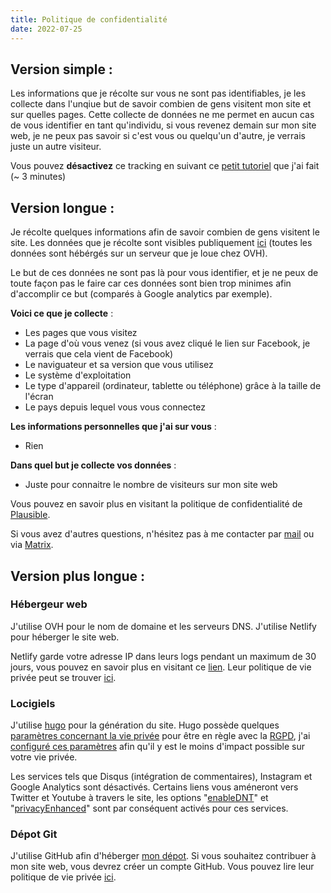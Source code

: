 ```yaml
---
title: Politique de confidentialité
date: 2022-07-25
---
```


## Version simple :

Les informations que je récolte sur vous ne sont pas identifiables, je les collecte dans l'unqiue but de savoir combien de gens visitent mon site et sur quelles pages. Cette collecte de données ne me permet en aucun cas de vous identifier en tant qu'individu, si vous revenez demain sur mon site web, je ne peux pas savoir si c'est vous ou quelqu'un d'autre, je verrais juste un autre visiteur.

Vous pouvez **désactivez** ce tracking en suivant ce [petit tutoriel](/disable-analytics) que j'ai fait (~ 3 minutes)

## Version longue :

Je récolte quelques informations afin de savoir combien de gens visitent le site.
Les données que je récolte sont visibles publiquement [ici](https://plausible.simpleprivacy.fr/simpleprivacy.fr/) (toutes les données sont hébérgés sur un serveur que je loue chez OVH).

Le but de ces données ne sont pas là pour vous identifier, et je ne peux de toute façon pas le faire car ces données sont bien trop minimes afin d'accomplir ce but (comparés à Google analytics par exemple).

**Voici ce que je collecte** :
- Les pages que vous visitez
- La page d'où vous venez (si vous avez cliqué le lien sur Facebook, je verrais que cela vient de Facebook)
- Le naviguateur et sa version que vous utilisez
- Le système d'exploitation
- Le type d'appareil (ordinateur, tablette ou téléphone) grâce à la taille de l'écran
- Le pays depuis lequel vous vous connectez

**Les informations personnelles que j'ai sur vous** :
- Rien

**Dans quel but je collecte vos données** :
- Juste pour connaitre le nombre de visiteurs sur mon site web


Vous pouvez en savoir plus en visitant la politique de confidentialité de [Plausible](https://plausible.io/data-policy).

Si vous avez d'autres questions, n'hésitez pas à me contacter par [mail](contact@simpleprivacy.fr) ou via [Matrix](https://matrix.to/#/@samsepi0l:arcticfoxes.net).

## Version plus longue :

### Hébergeur web
J'utilise OVH pour le nom de domaine et les serveurs DNS. J'utilise Netlify pour héberger le site web.

Netlify garde votre adresse IP dans leurs logs pendant un maximum de 30 jours, vous pouvez en savoir plus en visitant ce [lien](https://www.netlify.com/gdpr-ccpa/). Leur politique de vie privée peut se trouver [ici](https://www.netlify.com/gdpr-ccpa/).

### Locigiels
J'utilise [hugo](https://gohugo.io/) pour la génération du site. Hugo possède quelques [paramètres concernant la vie privée](https://gohugo.io/about/hugo-and-gdpr/) pour être en règle avec la [RGPD](https://www.cnil.fr/fr/comprendre-le-rgpd), j'ai [configuré ces paramètres](https://github.com/d4rklynk/simpleprivacy.fr/blob/main/config.yml#L159) afin qu'il y est le moins d'impact possible sur votre vie privée.

Les services tels que Disqus (intégration de commentaires), Instagram et Google Analytics sont désactivés. Certains liens vous améneront vers Twitter et Youtube à travers le site, les options "[enableDNT](https://github.com/d4rklynk/simpleprivacy.fr/blob/main/config.yml#L172)" et "[privacyEnhanced](https://github.com/d4rklynk/simpleprivacy.fr/blob/main/config.yml#L180)" sont par conséquent activés pour ces services.

### Dépot Git
J'utilise GitHub afin d'héberger [mon dépot](https://github.com/d4rklynk/simpleprivacy.fr). Si vous souhaitez contribuer à mon site web, vous devrez créer un compte GitHub.
Vous pouvez lire leur politique de vie privée [ici](https://docs.github.com/fr/site-policy/privacy-policies/github-privacy-statement).
